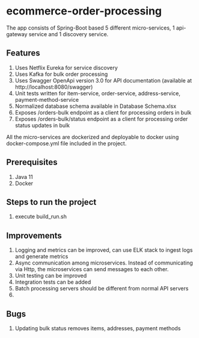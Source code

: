 # ecommerce-order-processing
The app consists of Spring-Boot based 5 different micro-services, 1 api-gateway service and 1 discovery service.

## Features
1. Uses Netflix Eureka for service discovery
2. Uses Kafka for bulk order processing
3. Uses Swagger OpenApi version 3.0 for API documentation (available at http://localhost:8080/swagger)
4. Unit tests written for item-service, order-service, address-service, payment-method-service
5. Normalized database schema available in Database Schema.xlsx
6. Exposes /orders-bulk endpoint as a client for processing orders in bulk
7. Exposes /orders-bulk/status endpoint as a client for processing order status updates in bulk

All the micro-services are dockerized and deployable to docker using docker-compose.yml file included in the project.

## Prerequisites

1. Java 11
2. Docker

## Steps to run the project

1. execute build_run.sh

## Improvements

1. Logging and metrics can be improved, can use ELK stack to ingest logs and generate metrics
2. Async communication among microservices. Instead of communicating via Http, the microservices can send messages to each other.
3. Unit testing can be improved
4. Integration tests can be added
5. Batch processing servers should be different from normal API servers
6. 

## Bugs

1. Updating bulk status removes items, addresses, payment methods